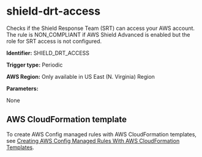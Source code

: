 # shield\-drt\-access<a name="shield-drt-access"></a>

Checks if the Shield Response Team \(SRT\) can access your AWS account\. The rule is NON\_COMPLIANT if AWS Shield Advanced is enabled but the role for SRT access is not configured\.

**Identifier:** SHIELD\_DRT\_ACCESS

**Trigger type:** Periodic

**AWS Region:** Only available in US East \(N\. Virginia\) Region

**Parameters:**

None  

## AWS CloudFormation template<a name="w85aac12c32c17b9d537c15"></a>

To create AWS Config managed rules with AWS CloudFormation templates, see [Creating AWS Config Managed Rules With AWS CloudFormation Templates](aws-config-managed-rules-cloudformation-templates.md)\.